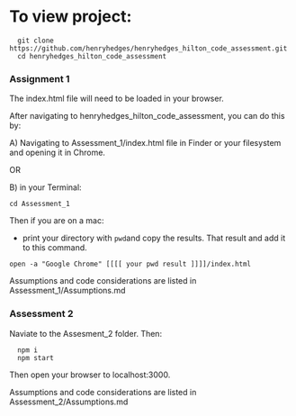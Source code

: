 # To view project:

```
  git clone https://github.com/henryhedges/henryhedges_hilton_code_assessment.git
  cd henryhedges_hilton_code_assessment

```

### Assignment 1

The index.html file will need to be loaded in your browser.

After navigating to henryhedges_hilton_code_assessment, you can do this by:

A) Navigating to Assessment_1/index.html file in Finder or your filesystem and opening it in Chrome.

OR 

B) in your Terminal:
```
cd Assessment_1
```

Then if you are on a mac:
- print your directory with ```pwd```and copy the results. That result and add it to this command.
```
open -a "Google Chrome" [[[[ your pwd result ]]]]/index.html
```

Assumptions and code considerations are listed in Assessment_1/Assumptions.md

### Assessment 2

Naviate to the Assesment_2 folder. Then:

```
  npm i
  npm start
```

Then open your browser to localhost:3000.

Assumptions and code considerations are listed in Assessment_2/Assumptions.md
